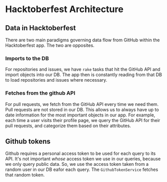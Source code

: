 # Hacktoberfest Architecture

## Data in Hacktoberfest

There are two main paradigms governing data flow from GitHub within the Hacktoberfest app. The two are opposites. 

### Imports to the DB

For repositories and issues, we have `rake` tasks that hit the GitHub API and import objects into our DB. The app then is constantly reading from that DB to load repositories and issues where necessary.

### Fetches from the github API

For pull requests, we fetch from the GitHub API every time we need them. Pull requests are not stored in our DB. This allows us to always have up to date information for the most important objects in our app. For example, each time a user visits their profile page, we query the GitHub API for their pull requests, and categorize them based on their attributes.

## Github tokens

Github requires a personal access token to be used for each query to its API. It's not important _whose_ access token we use in our queries, because we only query public data. So, we use the access token taken from a random user in our DB eafor each query. The `GithubTokenService` fetches that random token. 
